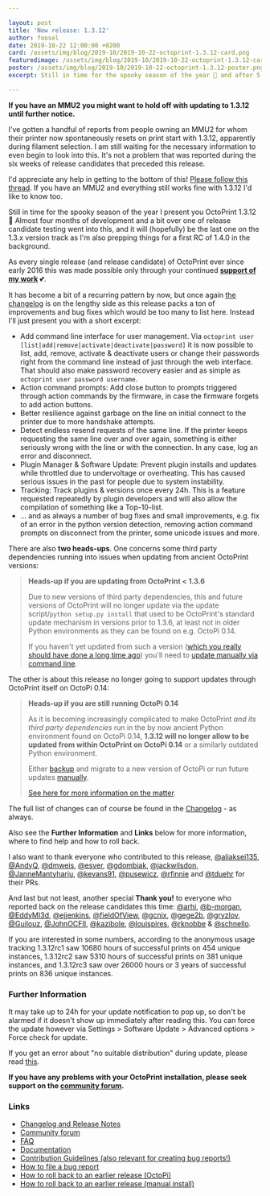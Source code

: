 ```yaml
---

layout: post
title: 'New release: 1.3.12'
author: foosel
date: 2019-10-22 12:00:00 +0200
card: /assets/img/blog/2019-10/2019-10-22-octoprint-1.3.12-card.png
featuredimage: /assets/img/blog/2019-10/2019-10-22-octoprint-1.3.12-card.png
poster: /assets/img/blog/2019-10/2019-10-22-octoprint-1.3.12-poster.png
excerpt: Still in time for the spooky season of the year 🎃 and after 5 months of development and testing by the community I present you OctoPrint 1.3.12.

---
```


<div class="alert alert-warning">
  <p><strong>If you have an MMU2 you might want to hold off with updating to 1.3.12 until further notice.</strong></p>
  <p>I've gotten a handful of reports from people owning an MMU2 for whom their printer now spontaneously resets on print start with 1.3.12, apparently during filament selection. I am still waiting for the necessary information to even begin to look into this. It's not a problem that was reported during the six weeks of release candidates that preceded this release.</p>
  <p>I'd appreciate any help in getting to the bottom of this! <a href="https://community.octoprint.org/t/prusa-mmu2s-not-working-in-1-3-12/12884/" target="_blank">Please follow this thread</a>. If you have an MMU2 and everything still works fine with 1.3.12 I'd like to know too.</p>    
</div>

Still in time for the spooky season of the year I present you OctoPrint 1.3.12 🎃 Almost four months of development and a bit over 
one of release candidate testing went into this, and it will (hopefully) be the last one on the 1.3.x version track as
I'm also prepping things for a first RC of 1.4.0 in the background.

<!--more-->

As every single release (and release candidate) of OctoPrint ever since early 2016 this was made possible only 
through your continued **[support of my work](/support-octoprint/)** 💕.

It has become a bit of a recurring pattern by now, but once again [the changelog](https://github.com/foosel/OctoPrint/releases/tag/1.3.12) 
is on the lengthy side as this release packs a ton of improvements and bug fixes which would be too many to list here. 
Instead I'll just present you with a short excerpt:

  * Add command line interface for user management. Via `octoprint user [list|add|remove|activate|deactivate|password]` it is now possible to list, add, remove, activate & deactivate users or change their passwords right from the command line instead of just through the web interface. That should also make password recovery easier and as simple as `octoprint user password username`.
  * Action command prompts: Add close button to prompts triggered through action commands by the firmware, in case the firmware forgets to add action buttons.
  * Better resilience against garbage on the line on initial connect to the printer due to more handshake attempts.
  * Detect endless resend requests of the same line. If the printer keeps requesting the same line over and over again, something is either seriously wrong with the line or with the connection. In any case, log an error and disconnect.
  * Plugin Manager & Software Update: Prevent plugin installs and updates while throttled due to undervoltage or overheating. This has caused serious issues in the past for people due to system instability.
  * Tracking: Track plugins & versions once every 24h. This is a feature requested repeatedly by plugin developers and will also allow the compilation of something like a Top-10-list.
  * ... and as always a number of bug fixes and small improvements, e.g. fix of an error in the python version detection, removing action command prompts on disconnect from the printer, some unicode issues and more.

There are also **two heads-ups**. One concerns some third party dependencies running into issues when updating from ancient OctoPrint 
versions:

> **Heads-up if you are updating from OctoPrint < 1.3.6**
>
> Due to new versions of third party dependencies, this and future versions of OctoPrint will no longer update via the update script/`python setup.py install` that used to be OctoPrint's standard update mechanism in versions prior to 1.3.6, at least not in older Python environments as they can be found on e.g. OctoPi 0.14. 
> 
> If you haven't yet updated from such a version ([which you really should have done a long time ago](https://octoprint.org/blog/2018/03/15/security-issue-update-to-1.3.6/)) you'll need to [update manually via command line](https://community.octoprint.org/t/how-can-i-update-the-octoprint-installation-on-my-octopi-image/207?u=foosel).

The other is about this release no longer going to support updates through OctoPrint itself on OctoPi 0.14:

> **Heads-up if you are still running OctoPi 0.14**
> 
> As it is becoming increasingly complicated to make OctoPrint *and its third party dependencies* run in the by now ancient Python environment found on OctoPi 0.14, **1.3.12 will no longer allow to be updated from within OctoPrint on OctoPi 0.14** or a similarly outdated Python environment.
> 
> Either [backup](https://community.octoprint.org/t/how-do-i-backup-my-octoprint-settings-on-octopi/1489?u=foosel) and migrate to a new version of OctoPi or run future updates [manually](https://community.octoprint.org/t/how-can-i-update-the-octoprint-installation-on-my-octopi-image/207?u=foosel).
> 
> [See here for more information on the matter](https://community.octoprint.org/t/octoprint-tells-me-it-cant-run-an-update-due-to-my-python-environment-being-outdated-what-do-i-do-now/4756?u=foosel).

The full list of changes can of course be found in the
[Changelog](https://github.com/foosel/OctoPrint/releases/tag/1.3.12) - as always.

Also see the **Further Information** and **Links** below for more information,
where to find help and how to roll back.

I also want to thank everyone who contributed to this release, [@aliaksei135](https://github.com/aliaksei135), [@AndyQ](https://github.com/AndyQ), [@dmweis](https://github.com/dmweis), [@esver](https://github.com/esver), [@gdombiak](https://github.com/gdombiak), [@jackwilsdon](https://github.com/jackwilsdon), [@JanneMantyharju](https://github.com/JanneMantyharju), [@kevans91](https://github.com/kevans91), [@pusewicz](https://github.com/pusewicz), [@rfinnie](https://github.com/rfinnie) and [@tduehr](https://github.com/tduehr) for their PRs.

And last but not least, another special **Thank you!** to everyone who reported back on the release candidates this time: [@arhi](https://github.com/arhi), [@b-morgan](https://github.com/b-morgan), [@EddyMI3d](https://github.com/EddyMI3d), [@ejjenkins](https://github.com/ejjenkins), [@fieldOfView](https://github.com/fieldOfView), [@gcnix](https://github.com/gcnix), [@gege2b](https://github.com/gege2b), [@gryzlov](https://github.com/gryzlov), [@Guilouz](https://github.com/Guilouz), [@JohnOCFII](https://github.com/JohnOCFII), [@kazibole](https://github.com/kazibole), [@louispires](https://github.com/louispires), [@rknobbe](https://github.com/rknobbe) & [@schnello](https://github.com/schnello).

If you are interested in some numbers, according to the anonymous usage tracking 1.3.12rc1 saw 10680 hours of successful prints on 454 unique instances,
1.3.12rc2 saw 5310 hours of successful prints on 381 unique instances, and 1.3.12rc3 saw over 26000 hours or 3 years
of successful prints on 836 unique instances.

### Further Information

It may take up to 24h for your update notification to pop up, so don't 
be alarmed if it doesn't show up immediately after reading this. You
can force the update however via Settings > Software Update > 
Advanced options > Force check for update.

If you get an error about "no suitable distribution" during update, please read 
[this](https://discourse.octoprint.org/t/i-got-some-error-about-no-suitable-distribution-during-update-and-now-my-server-wont-start/235).

**If you have any problems with your OctoPrint installation, please seek 
support on the [community forum](https://community.octoprint.org).**

### Links

  * [Changelog and Release Notes](https://github.com/foosel/OctoPrint/releases/tag/1.3.12)
  * [Community forum](https://community.octoprint.org)
  * [FAQ](https://faq.octoprint.org)
  * [Documentation](http://docs.octoprint.org/)
  * [Contribution Guidelines (also relevant for creating bug reports!)](https://github.com/foosel/OctoPrint/blob/master/CONTRIBUTING.md)
  * [How to file a bug report](https://github.com/foosel/OctoPrint/blob/master/CONTRIBUTING.md#how-to-file-a-bug-report)
  * [How to roll back to an earlier release (OctoPi)](https://discourse.octoprint.org/t/how-can-i-revert-to-an-older-version-of-the-octoprint-installation-on-my-octopi-image/205)
  * [How to roll back to an earlier release (manual install)](https://discourse.octoprint.org/t/how-can-i-roll-back-to-an-earlier-version-after-an-update/234)

